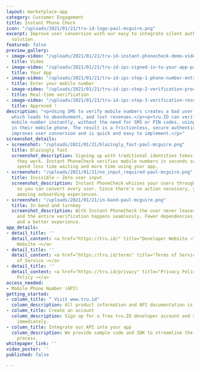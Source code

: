 ```yaml
---
layout: marketplace-app
category: Customer Engagement
title: Instant Phone Check
icon: "/uploads/2021/01/21/tru-id-logo-paul-mcguire.png"
excerpt: Improve user conversion with our easy to integrate silent authentication
  solution.
featured: false
preview_gallery:
- image-video: "/uploads/2021/01/21/tru-id-instant-phonecheck-demo-video-paul-mcguire.mp4"
  title: Video
- image-video: "/uploads/2021/01/21/tru-id-ipc-signed-in-to-your-app-paul-mcguire.png"
  title: Your App
- image-video: "/uploads/2021/01/21/tru-id-ipc-step-1-phone-number-entry-paul-mcguire.png"
  title: Enter your mobile number
- image-video: "/uploads/2021/01/21/tru-id-ipc-step-2-verification-processing-in-background-paul-mcguire.png"
  title: Real-time verification
- image-video: "/uploads/2021/01/21/tru-id-ipc-step-3-verification-results-retrieved-paul-mcguire.png"
  title: Approved !
description: "<p>Using SMS to verify mobile numbers creates a bad user experience
  which leads to abandonment, and lost revenues.</p><p>tru.ID can verify a user's
  mobile number instantly, without the need for SMS or PIN codes, using the SIM card
  in their mobile phone. The result is a frictionless, secure authentication that
  improves user conversion and is quick and easy to implement.</p>"
screenshot_details:
- screenshot: "/uploads/2021/01/21/blazingly_fast-paul-mcguire.png"
  title: Blazingly fast
  screenshot_description: Signing up with traditional identities takes minutes — when
    they work. Instant PhoneCheck verifies mobile numbers in seconds so your users
    spend less time waiting and more time using your app.
- screenshot: "/uploads/2021/01/21/no_input_required-paul-mcguire.png"
  title: Invisible — Zero user input
  screenshot_description: Instant PhoneCheck whizzes your users through phone verification
    so you can convert every user. Since there's no action necessary, you can craft
    amazing onboarding experiences.
- screenshot: "/uploads/2021/01/21/in-band-paul-mcguire.png"
  title: In-band and turnkey
  screenshot_description: With Instant PhoneCheck the user never leaves your app,
    and the entire verification happens seamlessly. Fewer dependencies, better security
    and a better experience.
app_details:
- detail_title: ''
  detail_content: <a href="https://tru.id/" title="Developer Website →">Developer
    Website →</a>
- detail_title: ''
  detail_content: <a href="https://tru.id/terms" title="Terms of Service →">Terms
    of Service →</a>
- detail_title: ''
  detail_content: <a href="https://tru.id/privacy" title="Privacy Policy →">Privacy
    Policy →</a>
access_needed:
- Mobile Phone Number (API)
getting_started:
- column_title: " Visit www.tru.id"
  column_description: All product information and API documentation is on our website.
- column_title: Create an account
  column_description: Sign up for a free tru.ID developer account and start testing
    immediately.
- column_title: Integrate our API into your app
  column_description: We provide sample code and SDK to streamline the integration
    process.
whitepaper_link: ''
video_poster: ''
published: false

---
```

